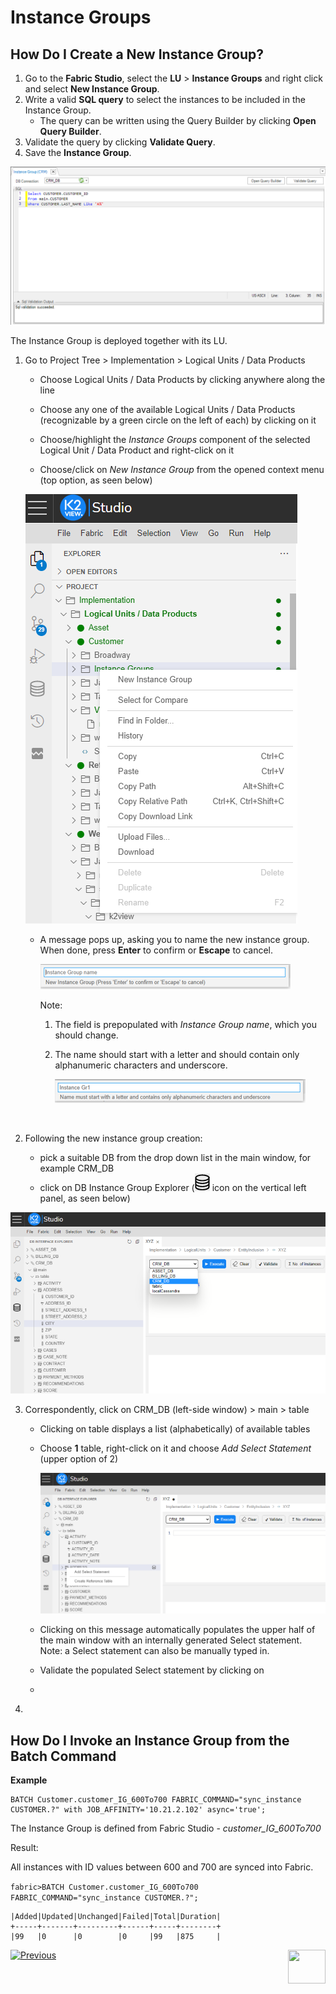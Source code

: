 # Instance Groups

## How Do I Create a New Instance Group?

<studio>

1. Go to the **Fabric Studio**, select the **LU** > **Instance Groups** and right click and select **New Instance Group**.
2. Write a valid **SQL query** to select the instances to be included in the Instance Group.
   * The query can be written using the Query Builder by clicking **Open Query Builder**.
3. Validate the query by clicking **Validate Query**.
4. Save the **Instance Group**.

<img src="images/23_jobs_and_batch_services_commandsExamples.PNG">

The Instance Group is deployed together with its LU.

</studio>

<web>

1. Go to Project Tree > Implementation > Logical Units / Data Products

   - Choose Logical Units / Data Products by clicking anywhere along the line

   - Choose any one of the available Logical Units / Data Products (recognizable by a green circle on the left of each) by clicking on it

   - Choose/highlight the *Instance Groups* component of the selected Logical Unit / Data Product and right-click on it

   -  Choose/click on *New Instance Group* from the opened context menu (top option, as seen below)

     ![images](images/20_14_web_choose_new_instance_group.png)

   -  A message pops up, asking you to name the new instance group. When done, press **Enter** to confirm or **Escape** to cancel.

      ![images](images/20_14_web_instance_group_name.png)

      Note:

      1. The field is prepopulated with *Instance Group name*, which you should change.

      2. The name should start with a letter and should contain only alphanumeric characters and underscore.

         ![images](images/20_14_web_instance_name_characteristics.png)

      ​

2. Following the new instance group creation: 

   - pick a suitable DB from the drop down list in the main window, for example CRM_DB
   - click on DB Instance Group Explorer (![images](images/20_14_web_db_interface_explorer_icon.png) icon on the vertical left panel, as seen below)

![images](images/20_14_web_choose_db_interface_explorer_left_panel.png)

3. Correspondently, click on CRM_DB (left-side window) > main > table

   - Clicking on table displays a list (alphabetically) of available tables

   - Choose **1** table, right-click on it and choose *Add Select Statement* (upper option of 2)

     ![images](images/20_14_web_add_select_statement.png)


   - Clicking on this message automatically populates the upper half of the main window with an internally generated Select statement. Note: a Select statement can also be manually typed in.
   - Validate the populated Select statement by clicking on 
   -  

4. ​

</web>

<studio>

## How Do I Invoke an Instance Group from the Batch Command

**Example** 

    BATCH Customer.customer_IG_600To700 FABRIC_COMMAND="sync_instance CUSTOMER.?" with JOB_AFFINITY='10.21.2.102' async='true';

The Instance Group is defined from Fabric Studio - *customer_IG_600To700*

Result:

All instances with ID values between 600 and 700 are synced into Fabric.

```fabric>BATCH Customer.customer_IG_600To700 FABRIC_COMMAND="sync_instance CUSTOMER.?";```

```
|Added|Updated|Unchanged|Failed|Total|Duration|
+-----+-------+---------+------+-----+--------+
|99   |0      |0        |0     |99   |875     |
```




[![Previous](/articles/images/Previous.png)](/articles/20_jobs_and_batch_services/13_migrate_commands.md)[<img align="right" width="60" height="54" src="/articles/images/Next.png">](/articles/20_jobs_and_batch_services/15_batch_broadway_commands.md)

</studio>


